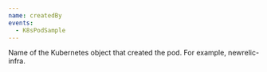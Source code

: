 ```yaml
---
name: createdBy
events:
  - K8sPodSample
---
```


Name of the Kubernetes object that created the pod. For example, newrelic-infra.